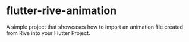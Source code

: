 # flutter-rive-animation
A simple project that showcases how to import an animation file created from Rive into your Flutter Project.
